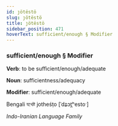```yaml
---
id: ȷötëstö
slug: ȷötëstö
title: ȷötëstö
sidebar_position: 471
hoverText: sufficient/enough § Modifier
---
```


### sufficient/enough § Modifier

**Verb**: to be sufficient/enough/adequate

**Noun**: sufficientness/adequacy

**Modifier**: sufficient/enough/adequate

Bengali যথেষ্ট jotheśṭo [ˈdʑɔt̪ʰestoˑ]

*Indo-Iranian Language Family*